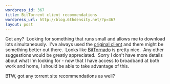 ```yaml
--- 
wordpress_id: 367
title: BitTorrent client recommendations
wordpress_url: http://blog.6thdensity.net/?p=367
layout: post
---
```

Got any?  Looking for something that runs small and allows me to download lots simultaneously.  I've always used the <a href="http://www.bittorrent.com/">original client</a> and there might be something better out there.  Looks like <a href="http://bittornado.com/">BitTornado</a> is pretty nice.  Any other suggestions would be greatly appreciated.  Sorry I don't have more details about what I'm looking for - now that I have access to broadband at both work and home, I should be able to take advantage of this.

BTW, got any torrent site recommendations as well?
